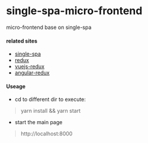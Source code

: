 # single-spa-micro-frontend
micro-frontend base on single-spa

#### related sites

- [single-spa](http://www.single-spa.js.org)
- [redux](http://redux.js.org)
- [vuejs-redux](https://github.com/titouancreach/vuejs-redux)
- [angular-redux](https://github.com/angular-redux/ng-redux)


#### Useage

- cd to different dir to execute: 

 > yarn install && yarn start 

- start the main page
 > http://localhost:8000   